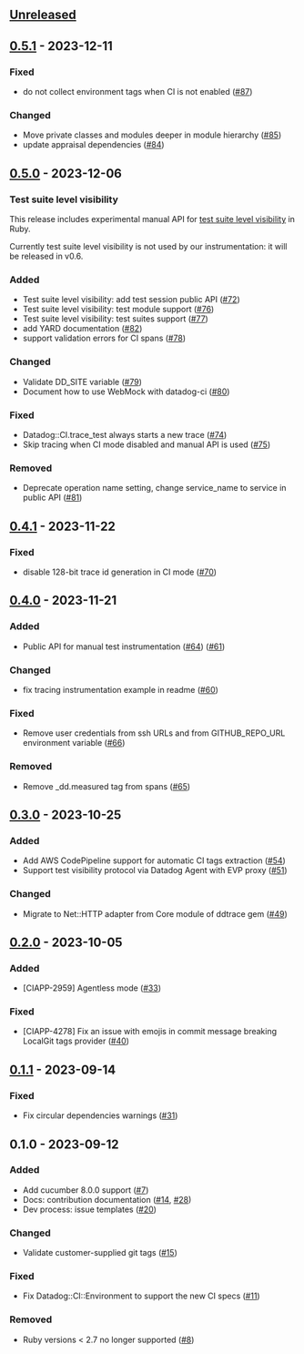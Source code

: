## [Unreleased]

## [0.5.1] - 2023-12-11

### Fixed

* do not collect environment tags when CI is not enabled ([#87][])

### Changed

* Move private classes and modules deeper in module hierarchy ([#85][])
* update appraisal dependencies ([#84][])

## [0.5.0] - 2023-12-06

### Test suite level visibility

This release includes experimental manual API for [test suite level visibility](https://docs.datadoghq.com/continuous_integration/explorer/?tab=testruns#sessions) in Ruby.

Currently test suite level visibility is not used by our instrumentation: it will be released in v0.6.

### Added

* Test suite level visibility: add test session public API ([#72][])
* Test suite level visibility: test module support ([#76][])
* Test suite level visibility: test suites support ([#77][])
* add YARD documentation ([#82][])
* support validation errors for CI spans ([#78][])

### Changed

* Validate DD_SITE variable ([#79][])
* Document how to use WebMock with datadog-ci ([#80][])

### Fixed

* Datadog::CI.trace_test always starts a new trace ([#74][])
* Skip tracing when CI mode disabled and manual API is used ([#75][])

### Removed

* Deprecate operation name setting, change service_name to service in public API ([#81][])

## [0.4.1] - 2023-11-22

### Fixed

* disable 128-bit trace id generation in CI mode ([#70][])

## [0.4.0] - 2023-11-21

### Added

* Public API for manual test instrumentation ([#64][]) ([#61][])

### Changed

* fix tracing instrumentation example in readme ([#60][])

### Fixed

* Remove user credentials from ssh URLs and from GITHUB_REPO_URL environment variable ([#66][])

### Removed

* Remove _dd.measured tag from spans ([#65][])

## [0.3.0] - 2023-10-25

### Added

* Add AWS CodePipeline support for automatic CI tags extraction ([#54][])
* Support test visibility protocol via Datadog Agent with EVP proxy ([#51][])

### Changed

* Migrate to Net::HTTP adapter from Core module of ddtrace gem ([#49][])

## [0.2.0] - 2023-10-05

### Added

* [CIAPP-2959] Agentless mode ([#33][])

### Fixed

* [CIAPP-4278] Fix an issue with emojis in commit message breaking LocalGit tags provider ([#40][])

## [0.1.1] - 2023-09-14

### Fixed

* Fix circular dependencies warnings ([#31][])

## 0.1.0 - 2023-09-12

### Added

* Add cucumber 8.0.0 support ([#7][])
* Docs: contribution documentation ([#14][], [#28][])
* Dev process: issue templates ([#20][])

### Changed

* Validate customer-supplied git tags ([#15][])

### Fixed

* Fix Datadog::CI::Environment to support the new CI specs ([#11][])

### Removed

* Ruby versions < 2.7 no longer supported ([#8][])

[Unreleased]: https://github.com/DataDog/datadog-ci-rb/compare/v0.5.1...main
[0.5.1]: https://github.com/DataDog/datadog-ci-rb/compare/v0.5.0...v0.5.1
[0.5.0]: https://github.com/DataDog/datadog-ci-rb/compare/v0.4.1...v0.5.0
[0.4.1]: https://github.com/DataDog/datadog-ci-rb/compare/v0.4.0...v0.4.1
[0.4.0]: https://github.com/DataDog/datadog-ci-rb/compare/v0.3.0...v0.4.0
[0.3.0]: https://github.com/DataDog/datadog-ci-rb/compare/v0.2.0...v0.3.0
[0.2.0]: https://github.com/DataDog/datadog-ci-rb/compare/v0.1.1...v0.2.0
[0.1.1]: https://github.com/DataDog/datadog-ci-rb/compare/v0.1.0...v0.1.1

<!--- The following link definition list is generated by PimpMyChangelog --->
[#7]: https://github.com/DataDog/datadog-ci-rb/issues/7
[#8]: https://github.com/DataDog/datadog-ci-rb/issues/8
[#11]: https://github.com/DataDog/datadog-ci-rb/issues/11
[#14]: https://github.com/DataDog/datadog-ci-rb/issues/14
[#15]: https://github.com/DataDog/datadog-ci-rb/issues/15
[#20]: https://github.com/DataDog/datadog-ci-rb/issues/20
[#28]: https://github.com/DataDog/datadog-ci-rb/issues/28
[#31]: https://github.com/DataDog/datadog-ci-rb/issues/31
[#33]: https://github.com/DataDog/datadog-ci-rb/issues/33
[#40]: https://github.com/DataDog/datadog-ci-rb/issues/40
[#49]: https://github.com/DataDog/datadog-ci-rb/issues/49
[#51]: https://github.com/DataDog/datadog-ci-rb/issues/51
[#54]: https://github.com/DataDog/datadog-ci-rb/issues/54
[#60]: https://github.com/DataDog/datadog-ci-rb/issues/60
[#61]: https://github.com/DataDog/datadog-ci-rb/issues/61
[#64]: https://github.com/DataDog/datadog-ci-rb/issues/64
[#65]: https://github.com/DataDog/datadog-ci-rb/issues/65
[#66]: https://github.com/DataDog/datadog-ci-rb/issues/66
[#70]: https://github.com/DataDog/datadog-ci-rb/issues/70
[#72]: https://github.com/DataDog/datadog-ci-rb/issues/72
[#74]: https://github.com/DataDog/datadog-ci-rb/issues/74
[#75]: https://github.com/DataDog/datadog-ci-rb/issues/75
[#76]: https://github.com/DataDog/datadog-ci-rb/issues/76
[#77]: https://github.com/DataDog/datadog-ci-rb/issues/77
[#78]: https://github.com/DataDog/datadog-ci-rb/issues/78
[#79]: https://github.com/DataDog/datadog-ci-rb/issues/79
[#80]: https://github.com/DataDog/datadog-ci-rb/issues/80
[#81]: https://github.com/DataDog/datadog-ci-rb/issues/81
[#82]: https://github.com/DataDog/datadog-ci-rb/issues/82
[#84]: https://github.com/DataDog/datadog-ci-rb/issues/84
[#85]: https://github.com/DataDog/datadog-ci-rb/issues/85
[#87]: https://github.com/DataDog/datadog-ci-rb/issues/87
